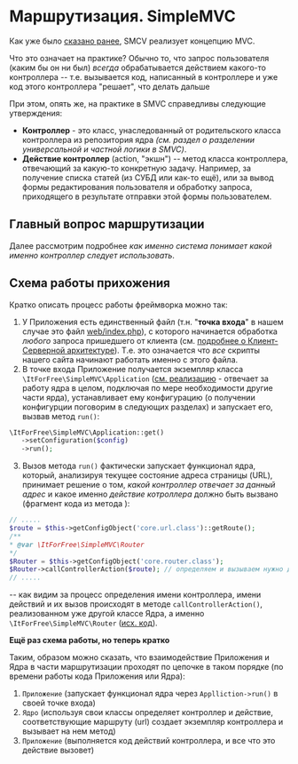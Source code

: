 
# Маршрутизация. SimpleMVC


Как уже было [сказано ранее](Start.md), SMCV реализует концепцию MVC.

Что это означает на практике? Обычно то, что запрос пользователя (каким бы он ни был) _всегда_ обрабатывается действием какого-то контроллера -- т.е. вызывается код, написанный в контроллере и уже код этого контроллера "решает", что делать дальше

 При этом, опять же, на практике в SMVC справедливы следующие утверждения:
 * **Контроллер** - это класс, унаследованный от родительского класса контроллера из репозитория ядра _(см. раздел о разделении универсальной и частной логики в SMVC)_.
 * **Действие контроллер** (action, "экшн") -- метод класса контроллера, отвечающий за какую-то конкретную задачу. Например, за получение списка статей (из СУБД или как-то ещё), или за вывод формы редактирования пользователя и обработку запроса, приходящего в результате отправки этой формы пользователем.

## Главный вопрос маршрутизации

Далее рассмотрим подробнее _как именно система понимает какой именно контроллер следует использовать_.
## Схема работы прихожения

Кратко описать процесс работы фреймворка можно так:

1. У Приложения есть единственный файл (т.н. "**точка входа**" в нашем случае это файл [web/index.php](https://github.com/it-for-free/SimpleMVC-example/blob/master/web/index.php)), с которого начинается обработка _любого_ запроса пришедшего от клиента (см. [подробнее о Клиент-Серверной архитектуре](http://fkn.ktu10.com/?q=node/9330)). Т.е. это означается что _все_ скрипты нашего сайта начинают работать именно с этого файла.
2. В точке входа Приложение получается экземпляр класса `\ItForFree\SimpleMVC\Application` ([см. реализацию](https://github.com/it-for-free/SimpleMVC/blob/master/src/Application.php) - отвечает за работу ядра в целом, подключая по мере необходимости другие части ярда), устанавливает ему конфигурацию (о получении конфигурции поговорим в следующих разделах) и запускает его, вызвав метод `run()`:
 
 ```php
 \ItForFree\SimpleMVC\Application::get()
    ->setConfiguration($config)
    ->run();
 ```
3. Вызов метода `run()` фактически запускает функционал ядра, который, анализируя текущее состояние адреса страницы (URL), принимает решение о том, _какой контроллер отвечает за данный адрес_ и какое именно _действие котроллера_ должно быть вызвано (фрагмент кода из метода ):

```php
// .....
$route = $this->getConfigObject('core.url.class')::getRoute();
/**
* @var \ItForFree\SimpleMVC\Router
*/
$Router = $this->getConfigObject('core.router.class');
$Router->callControllerAction($route); // определяем и вызываем нужно действие контроллера
// .....
```
-- как видим за процесс определения имени контроллера, имени действий и их вызов происходят в методе `callControllerAction()`, реализованном  уже другой классе Ядра, а именно `\ItForFree\SimpleMVC\Router` ([исх. код](https://github.com/it-for-free/SimpleMVC/blob/master/src/Router.php)).


**Ещё раз схема работы, но теперь кратко**

Таким, образом можно сказать, что взаимодействие Приложения и Ядра в части маршрутизации проходят по цепочке в таком порядке (по времени работы кода Приложения или Ядра):

 1. `Приложение` (запускает функционал ядра через `Applliction->run()` в своей точке входа)
 2. `Ядро` (используя свои классы определяет контроллер и действие, соответствующие маршруту (url) создает экземпляр контроллера и вызывает на нем метод)
 3. `Приложение` (выполняется код действий контроллера, и все что это действие вызовет)



